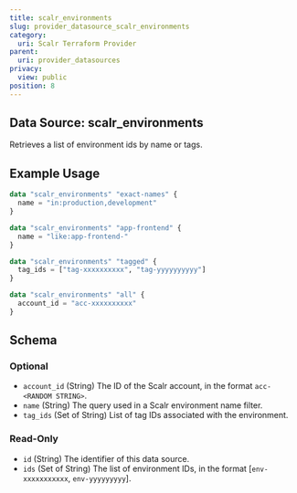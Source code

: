 ```yaml
---
title: scalr_environments
slug: provider_datasource_scalr_environments
category:
  uri: Scalr Terraform Provider
parent:
  uri: provider_datasources
privacy:
  view: public
position: 8
---
```

## Data Source: scalr_environments

Retrieves a list of environment ids by name or tags.

## Example Usage

```terraform
data "scalr_environments" "exact-names" {
  name = "in:production,development"
}

data "scalr_environments" "app-frontend" {
  name = "like:app-frontend-"
}

data "scalr_environments" "tagged" {
  tag_ids = ["tag-xxxxxxxxxx", "tag-yyyyyyyyyy"]
}

data "scalr_environments" "all" {
  account_id = "acc-xxxxxxxxxx"
}
```

<!-- schema generated by tfplugindocs -->
## Schema

### Optional

- `account_id` (String) The ID of the Scalr account, in the format `acc-<RANDOM STRING>`.
- `name` (String) The query used in a Scalr environment name filter.
- `tag_ids` (Set of String) List of tag IDs associated with the environment.

### Read-Only

- `id` (String) The identifier of this data source.
- `ids` (Set of String) The list of environment IDs, in the format [`env-xxxxxxxxxxx`, `env-yyyyyyyyy`].
